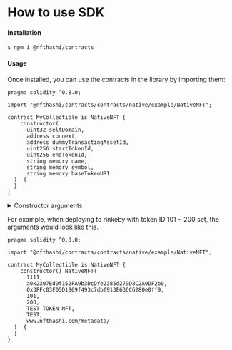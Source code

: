 # How to use SDK

#### Installation

```
$ npm i @nfthashi/contracts
```

#### Usage

Once installed, you can use the contracts in the library by importing them:

```
pragma solidity ^0.8.0;

import "@nfthashi/contracts/contracts/native/example/NativeNFT";

contract MyCollectible is NativeNFT {
    constructor(
      uint32 selfDomain,
      address connext,
      address dummyTransactingAssetId,
      uint256 startTokenId,
      uint256 endTokenId,
      string memory name,
      string memory symbol,
      string memory baseTokenURI
  )  {
  }
}
```

<details>

<summary>Constructor arguments</summary>

*   selfDomain

    The domain ID of the network you deploy

    You can find the ID from [here](../developer-guide/informations.md#domain-id)
*   connext

    The connext handler address of the network you deploy

    You can find the connext addresses from [here](../developer-guide/informations.md#connext-contract-address)
*   dummyTransactionAssetId

    The test ERC20 token address of the network you deploy

    You can find the Test ERC20 address from [here](../developer-guide/informations.md#test-erc20-contract-address)
*   startTokenId & endTokenId

    Enter how many tokens you want to mint in this chain\
    ex) You want to set token Id 101 \~ 200 to this network, startTokenId is 101 and endTokenId is 200
*   name & symbol & baseTokenURI

    Enter each as you would when creating an ERC721

</details>



For example, when deploying to rinkeby with token ID 101 \~ 200 set, the arguments would look like this.

```
pragma solidity ^0.8.0;

import "@nfthashi/contracts/contracts/native/example/NativeNFT";

contract MyCollectible is NativeNFT {
    constructor() NativeNFT(
      1111,
      a0x2307Ed9f152FA9b3DcDfe2385d279D8C2A9DF2b0,
      0x3FFc03F05D1869f493c7dbf913E636C6280e0ff9,
      101,
      200,
      TEST TOKEN NFT,
      TEST,
      www.nfthashi.com/metadata/
  )  {
  }
}
```

